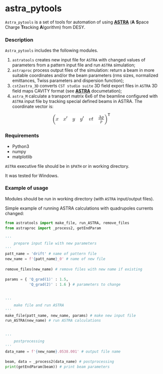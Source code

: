 # astra_pytools
`Astra_pytools` is a set of tools for automation of using [**ASTRA**](https://www.desy.de/~mpyflo/) (**A** **S**pace Charge **Tr**acking **A**lgorithm) from DESY.

### Description
`Astra_pytools` includes the following modules.
1. `astratools` creates new input file for `ASTRA` with changed values of parameters from a pattern input file and run `ASTRA` simulation;
2. `astraproc` process output files of the simulation: return a beam in more suitable coordinates and/or the beam parameters (rms sizes, normalized emittances, Twiss parameters and dispersion function);
3. `cst2astra_3D` converts `CST studio suite` 3D field export files in `ASTRA` 3D  field  maps CAVITY format (see [**ASTRA**](https://www.desy.de/~mpyflo/) documetation);
4. `astra_M` calculate a transport matrix 6x6 of the beamline configured with `ASTRA` input file by tracking special defined beams in ASTRA. The coordinate vector is:
<p align="center">
  <img src="https://raw.githubusercontent.com/accph/astra_pytools/main/images/vect.gif" alt=""/>
</p>

### Requirements
- Python3
- numpy
- matplotlib

`ASTRA` executive file should be in `$PATH` or in working directory.

It was tested for Windows.

### Example of usage
Modules should be run in working directory (with `ASTRA` input/output files). 

Simple example of running ASTRA calculations with quadrupoles currents changed:
```python
from astratools import make_file, run_ASTRA, remove_files
from astraproc import _process2, getEndParam

'''
    prepare input file with new parameters
'''
patt_name = 'drift' # name of pattern file
new_name = f'{patt_name}_0' # name of new file

remove_files(new_name) # remove files with new name if existing

params = { 'Q_grad(1)' : 1.5,
           'Q_grad(2)' : 1.6 } # parameters to change


'''
    make file and run ASTRA
'''
make_file(patt_name, new_name, params) # make new input file
run_ASTRA(new_name) # run ASTRA calculations


'''
    postprocessing
'''
data_name = f'{new_name}.0538.001' # output file name

beam, data = _process2(data_name) # postprocessing
print(getEndParam(beam)) # print beam parameters
```
